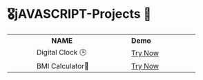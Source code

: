 # 🎖️jAVASCRIPT-Projects 🤖

<table>
  <tr>
    <th>&nbsp&nbsp&nbsp&nbsp&nbsp&nbsp&nbsp&nbsp&nbsp&nbsp&nbsp&nbsp&nbsp&nbsp&nbsp&nbsp&nbsp&nbsp&nbsp&nbsp&nbsp&nbspNAME&nbsp&nbsp&nbsp&nbsp&nbsp&nbsp&nbsp&nbsp&nbsp&nbsp&nbsp&nbsp&nbsp&nbsp</th>
    <th>&nbsp&nbsp&nbsp&nbsp&nbsp&nbsp&nbsp&nbsp&nbsp&nbsp&nbsp&nbsp&nbsp&nbspDemo&nbsp&nbsp&nbsp&nbsp&nbsp&nbsp&nbsp&nbsp&nbsp&nbsp&nbsp&nbsp&nbsp&nbsp&nbsp&nbsp&nbsp&nbsp&nbsp&nbsp&nbsp&nbsp</th>
  </tr>
  <tr>
    <td>
      &nbsp&nbsp&nbsp&nbsp&nbsp&nbsp&nbsp&nbsp&nbsp&nbsp&nbsp&nbsp&nbsp&nbspDigital Clock 🕒                                             
    </td>
    <td>
      &nbsp&nbsp&nbsp&nbsp&nbsp&nbsp&nbsp&nbsp&nbsp&nbsp&nbsp&nbsp&nbsp&nbsp<a href="https://suryaprakashkalyanam.github.io/jAVASCRIPT-Projects/Digital%20Clock/" target="_blank">Try Now</a>
    </td>
  </tr>
  <tr>
    <td>
      &nbsp&nbsp&nbsp&nbsp&nbsp&nbsp&nbsp&nbsp&nbsp&nbsp&nbsp&nbsp&nbsp&nbspBMI Calculator💪                                           
    </td>
    <td>
      &nbsp&nbsp&nbsp&nbsp&nbsp&nbsp&nbsp&nbsp&nbsp&nbsp&nbsp&nbsp&nbsp&nbsp<a href="https://suryaprakashkalyanam.github.io/jAVASCRIPT-Projects/BMI Calculator" target="_blank">Try Now</a>
    </td>
  </tr>
</table>
